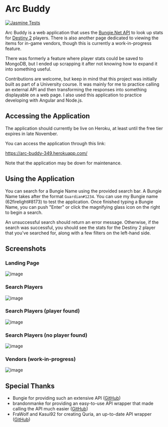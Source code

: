 # Arc Buddy
[![Jasmine Tests](https://github.com/62firelight/ArcBuddy-349/actions/workflows/main.yml/badge.svg)](https://github.com/62firelight/ArcBuddy-349/actions/workflows/main.yml)

Arc Buddy is a web application that uses the [Bungie.Net API](https://bungie-net.github.io/) to look up stats for [Destiny 2](https://store.steampowered.com/app/1085660/Destiny_2/) players. There is also another page dedicated to viewing the items for in-game vendors, though this is currently a work-in-progress feature.

There was formerly a feature where player stats could be saved to MongoDB, but I ended up scrapping it after not knowing how to expand it into something useful. 

Contributions are welcome, but keep in mind that this project was initially built as part of a University course. It was mainly for me to practice calling an external API and then transforming the responses into something displayable on a web page. I also used this application to practice developing with Angular and Node.js. 

## Accessing the Application
The application should currently be live on Heroku, at least until the free tier expires in late November.

You can access the application through this link:

https://arc-buddy-349.herokuapp.com/

Note that the application may be down for maintenance.

## Using the Application

You can search for a Bungie Name using the provided search bar. A Bungie Name takes after the format `Guardian#1234`. You can use my Bungie name (62firelight#8173) to test the application. Once finished typing a Bungie Name, you can push "Enter" or click the magnifying glass icon on the right to begin a search. 

An unsuccessful search should return an error message. Otherwise, if the search was successful, you should see the stats for the Destiny 2 player that you've searched for, along with a few filters on the left-hand side.

## Screenshots

### Landing Page

![image](https://user-images.githubusercontent.com/54054879/192176627-b0533889-3c63-41a9-b28d-39d6b9b048ac.png)

### Search Players

![image](https://user-images.githubusercontent.com/54054879/192176564-841d8b9d-a855-47b5-8b29-490ff59cee0b.png)

### Search Players (player found)

![image](https://user-images.githubusercontent.com/54054879/192176774-30b7d3ac-a93e-4981-b434-b98398f61b13.png)

### Search Players (no player found)

![image](https://user-images.githubusercontent.com/54054879/192176657-f131d77e-0502-481b-86d2-1d055cdc792a.png)

### Vendors (work-in-progress)

![image](https://user-images.githubusercontent.com/54054879/192176829-d5c1d3a4-5fac-4a9f-9253-0f9ad1c30445.png)

## Special Thanks

* Bungie for providing such an extensive API ([GitHub](https://github.com/Bungie-net/api))
* brandonmanke for providing an easy-to-use API wrapper that made calling the API much easier ([GitHub](https://github.com/brandonmanke/node-destiny-2))
* FraWolf and Kasui92 for creating Quria, an up-to-date API wrapper ([GitHub](https://github.com/FraWolf/quria))

